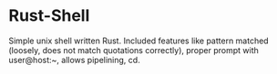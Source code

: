 # Rust-Shell

Simple unix shell written Rust. Included features like pattern matched (loosely, does not match quotations correctly), proper prompt with user@host:~, allows pipelining, cd. 
